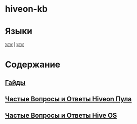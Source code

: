 # hiveon-kb

Языки
=================
[🇬🇧](knowledge-base.md#hiveon-kb) | [🇷🇺](knowledge-base_ru.md)

Содержание
=================
## [Гайды](guides/guides.md)

## [Частые Вопросы и Ответы Hiveon Пула](guides/hiveon_pool_faq/pool_faq.md)

## [Частые Вопросы и Ответы Hive OS](guides/hiveos_faq/hiveos_faq.md)
